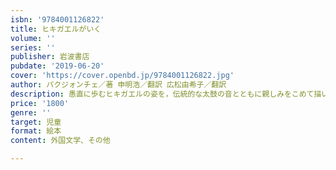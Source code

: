 ```yaml
---
isbn: '9784001126822'
title: ヒキガエルがいく
volume: ''
series: ''
publisher: 岩波書店
pubdate: '2019-06-20'
cover: 'https://cover.openbd.jp/9784001126822.jpg'
author: パクジォンチェ／著 申明浩／翻訳 広松由希子／翻訳
description: 愚直に歩むヒキガエルの姿を，伝統的な太鼓の音とともに親しみをこめて描いた，ユニークな韓国の絵本．
price: '1800'
genre: ''
target: 児童
format: 絵本
content: 外国文学、その他

---
```

